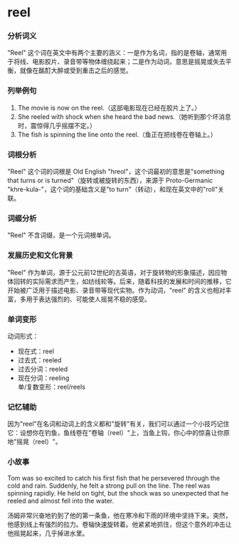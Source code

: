 # reel

### 分析词义

  

"Reel" 这个词在英文中有两个主要的涵义：一是作为名词，指的是卷轴，通常用于将线、电影胶片、录音带等物体缠绕起来；二是作为动词，意思是摇晃或失去平衡，就像在酩酊大醉或受到重击之后的感觉。

  

### 列举例句

  

1.  The movie is now on the reel.（这部电影现在已经在胶片上了。）
2.  She reeled with shock when she heard the bad news.（她听到那个坏消息时，震惊得几乎摇摆不定。）
3.  The fish is spinning the line onto the reel.（鱼正在把线卷在卷轴上。）

  

### 词根分析

  

"Reel" 这个词的词根是 Old English "hreol"，这个词最初的意思是"something that turns or is turned"（旋转或被旋转的东西），来源于 Proto-Germanic "khre-kula-"，这个词的基础含义是"to turn"（转动），和现在英文中的"roll"关联。

  

### 词缀分析

  

"Reel" 不含词缀，是一个元词根单词。

  

### 发展历史和文化背景

  

"Reel" 作为单词，源于公元前12世纪的古英语，对于旋转物的形象描述，因应物体回转的实际需求而产生，如纺线轮等。后来，随着科技的发展和时间的推移，它开始被广泛用于描述电影、录音带等现代实物。作为动词，"reel" 的含义也相对丰富，多用于表达强烈的、可能使人摇晃不稳的感受。

  

### 单词变形

  

动词形式：

  

*   现在式：reel
*   过去式：reeled
*   过去分词：reeled
*   现在分词：reeling  
    单/复数变形：reel/reels

  

### 记忆辅助

  

因为"reel"在名词和动词上的含义都和"旋转"有关，我们可以通过一个小技巧记住它：设想你在钓鱼，鱼线卷在"卷轴（reel）"上，当鱼上钩，你心中的惊喜让你原地"摇晃（reel）"。

  

### 小故事

  

Tom was so excited to catch his first fish that he persevered through the cold and rain. Suddenly, he felt a strong pull on the line. The reel was spinning rapidly. He held on tight, but the shock was so unexpected that he reeled and almost fell into the water.

  

汤姆非常兴奋地钓到了他的第一条鱼，他在寒冷和下雨的环境中坚持下来。突然，他感到线上有强烈的拉力。卷轴快速旋转着。他紧紧地抓住，但这个意外的冲击让他摇晃起来，几乎掉进水里。
